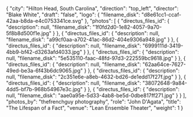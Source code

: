 {
  "city": "Hilton Head, South Carolina",
  "direction": "top_left",
  "director": "Blake White",
  "draft": "false",
  "logo": {
    "filename_disk": "d8e61cc1-ccaf-42aa-b8da-e4c0753341ce.svg"
  },
  "photos": [
    {
      "directus_files_id": {
        "description": null,
        "filename_disk": "1f0fd2d0-1e82-4057-9a70-5f8b8d500f1e.jpg"
      }
    },
    {
      "directus_files_id": {
        "description": null,
        "filename_disk": "a99cf0aa-a702-41ac-86d2-404e9306a948.jpg"
      }
    },
    {
      "directus_files_id": {
        "description": null,
        "filename_disk": "6999111d-3419-4bb9-bf42-d3263afd4033.jpg"
      }
    },
    {
      "directus_files_id": {
        "description": null,
        "filename_disk": "5e535110-faac-48fd-97d3-222559bc9618.jpg"
      }
    },
    {
      "directus_files_id": {
        "description": null,
        "filename_disk": "62aa64ce-7627-49ed-be3a-6f43b6dc9065.jpg"
      }
    },
    {
      "directus_files_id": {
        "description": null,
        "filename_disk": "2c351e6e-a8eb-4632-bd26-de1edd17f27f.jpg"
      }
    },
    {
      "directus_files_id": {
        "description": null,
        "filename_disk": "38072648-9a84-4dd5-bf7b-968b54967e3c.jpg"
      }
    },
    {
      "directus_files_id": {
        "description": null,
        "filename_disk": "aae0a95e-5d33-4ab8-be5d-0dbe817ff271.jpg"
      }
    }
  ],
  "photos_by": "thefrenchguy photography",
  "role": "John D'Agata",
  "title": "The Lifespan of a Fact",
  "venue": "Lean Ensemble Theater",
  "weight": 1
}
